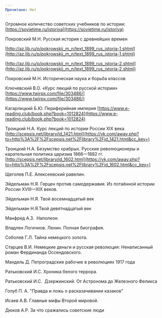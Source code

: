 ```yaml
---
Прочитано: Нет
---
```

Огромное количество советских учебников по истории: [https://sovietime.ru/istoriya](https://sovietime.ru/istoriya)

Покровский М.Н. Русская история с древнейших времен

[http://az.lib.ru/p/pokrowskij_m_n/text_1899_rus_istoria-1.shtml](http://az.lib.ru/p/pokrowskij_m_n/text_1899_rus_istoria-1.shtml)

[http://az.lib.ru/p/pokrowskij_m_n/text_1899_rus_istoria-2.shtml](http://az.lib.ru/p/pokrowskij_m_n/text_1899_rus_istoria-2.shtml)

Покровский М.Н. Историческая наука и борьба классов

Ключевский В.О. «Курс лекций по русской истории» [https://www.twirpx.com/file/303486/](https://www.twirpx.com/file/303486/)

Кагарлицкий Б.Ю. Периферийная империя [https://www.e-reading.club/book.php?book=1012824](https://www.e-reading.club/book.php?book=1012824)

Троицкий Н.А. Курс лекций по истории России XIX века [http://scepsis.net/library/id_1421.html](https://vk.com/away.php?to=http%3A%2F%2Fscepsis.net%2Flibrary%2Fid_1421.html&cc_key=)

Троицкий Н.А. Безумство храбрых. Русские революционеры и карательная политика царизма 1866—1882 гг. [http://scepsis.net/library/id_1602.html](https://vk.com/away.php?to=http%3A%2F%2Fscepsis.net%2Flibrary%2Fid_1602.html&cc_key=)

Щеголев П.Е. Алексеевский равелин.

Эйдельман Н.Я. Герцен против самодержавия. Из потаённой истории России XVIII—XIX веков.

Эйдельман Н.Я. Твой восемнадцатый век

Эйдельман Н.Я.Твой девятнадцатый век

Манфред А.З.  Наполеон

Владлен Логичнов. Ленин. Полная биография.

Соболев Г.Л. Тайна немецкого золота.

Старцев В.И. Немецкие деньги и русская революция: Ненаписанный роман Фердинанда Оссендовского.

Мандель Д. Петроградские рабочие в революциях 1917 года

Ратьковский И.С. Хроника белого террора.

Ратьковский И.С.  Дзержинский. От Астронома до Железного Феликса

Голуб П. А. "Правда и ложь о расказачивании казаков"

Исаев А.В. Главные мифы Второй мировой.

Дюков А.Р. За что сражались советские люди